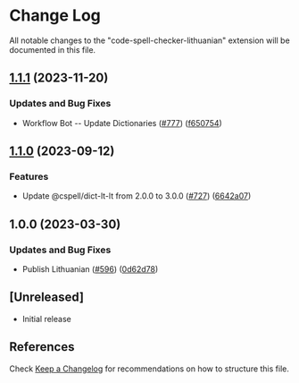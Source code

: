 # Change Log

All notable changes to the "code-spell-checker-lithuanian" extension will be documented in this file.

## [1.1.1](https://github.com/streetsidesoftware/vscode-cspell-dict-extensions/compare/code-spell-checker-lithuanian@1.1.0...code-spell-checker-lithuanian@1.1.1) (2023-11-20)


### Updates and Bug Fixes

* Workflow Bot -- Update Dictionaries ([#777](https://github.com/streetsidesoftware/vscode-cspell-dict-extensions/issues/777)) ([f650754](https://github.com/streetsidesoftware/vscode-cspell-dict-extensions/commit/f650754169f0e365409c3edcf45fb6a87fefc727))

## [1.1.0](https://github.com/streetsidesoftware/vscode-cspell-dict-extensions/compare/code-spell-checker-lithuanian@1.0.0...code-spell-checker-lithuanian@1.1.0) (2023-09-12)


### Features

* Update @cspell/dict-lt-lt from 2.0.0 to 3.0.0 ([#727](https://github.com/streetsidesoftware/vscode-cspell-dict-extensions/issues/727)) ([6642a07](https://github.com/streetsidesoftware/vscode-cspell-dict-extensions/commit/6642a071bc3cd5b1a1df484a8d98ce16d4f82bc4))

## 1.0.0 (2023-03-30)


### Updates and Bug Fixes

* Publish Lithuanian ([#596](https://github.com/streetsidesoftware/vscode-cspell-dict-extensions/issues/596)) ([0d62d78](https://github.com/streetsidesoftware/vscode-cspell-dict-extensions/commit/0d62d78fe344d866a6fda2f1827c0d9008e2d8c7))

## [Unreleased]

- Initial release

## References

Check [Keep a Changelog](http://keepachangelog.com/) for recommendations on how to structure this file.
